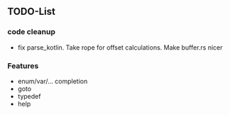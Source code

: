 
## TODO-List
### code cleanup
- fix parse_kotlin. Take rope for offset calculations. Make buffer.rs nicer

### Features
- enum/var/... completion
- goto
- typedef
- help
